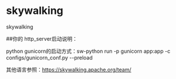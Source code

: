 # skywalking
skywalking

##你的 http_server启动说明：

python gunicorn的启动方式：sw-python run -p gunicorn app:app -c configs/gunicorn_conf.py --preload

其他语言参照：https://skywalking.apache.org/team/